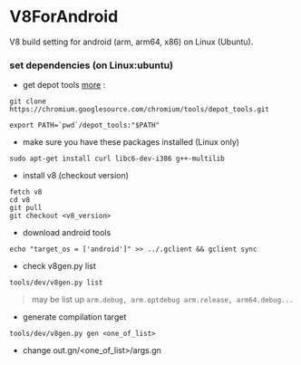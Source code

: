 # V8ForAndroid
V8 build setting for android (arm, arm64, x86) on Linux (Ubuntu).


### set dependencies (on Linux:ubuntu)

* get depot tools [more](https://www.chromium.org/developers/how-tos/install-depot-tools) :
```
git clone https://chromium.googlesource.com/chromium/tools/depot_tools.git

export PATH=`pwd`/depot_tools:"$PATH"
```  
  
* make sure you have these packages installed (Linux only)
```
sudo apt-get install curl libc6-dev-i386 g++-multilib
```
* install v8 (checkout version)
```
fetch v8
cd v8
git pull
git checkout <v8_version>
```

* download android tools
```
echo "target_os = ['android']" >> ../.gclient && gclient sync
```

* check v8gen.py list
```
tools/dev/v8gen.py list
```
> may be list up `arm.debug, arm.optdebug arm.release, arm64.debug...`

* generate compilation target
```
tools/dev/v8gen.py gen <one_of_list>
```

* change out.gn/<one_of_list>/args.gn
```

```
